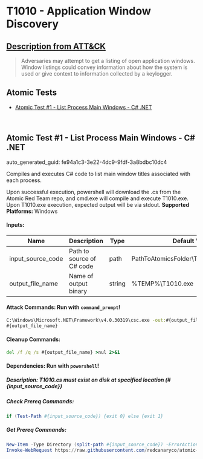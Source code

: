 # T1010 - Application Window Discovery
## [Description from ATT&CK](https://attack.mitre.org/techniques/T1010)
<blockquote>Adversaries may attempt to get a listing of open application windows. Window listings could convey information about how the system is used or give context to information collected by a keylogger.</blockquote>

## Atomic Tests

- [Atomic Test #1 - List Process Main Windows - C# .NET](#atomic-test-1---list-process-main-windows---c-net)


<br/>

## Atomic Test #1 - List Process Main Windows - C# .NET

auto_generated_guid: fe94a1c3-3e22-4dc9-9fdf-3a8bdbc10dc4

Compiles and executes C# code to list main window titles associated with each process.

Upon successful execution, powershell will download the .cs from the Atomic Red Team repo, and cmd.exe will compile and execute T1010.exe. Upon T1010.exe execution, expected output will be via stdout.
**Supported Platforms:** Windows




#### Inputs:
| Name | Description | Type | Default Value |
|------|-------------|------|---------------|
| input_source_code | Path to source of C# code | path | PathToAtomicsFolder&#92;T1010&#92;src&#92;T1010.cs|
| output_file_name | Name of output binary | string | %TEMP%&#92;T1010.exe|


#### Attack Commands: Run with `command_prompt`! 


```cmd
C:\Windows\Microsoft.NET\Framework\v4.0.30319\csc.exe -out:#{output_file_name} #{input_source_code}
#{output_file_name}
```

#### Cleanup Commands:
```cmd
del /f /q /s #{output_file_name} >nul 2>&1
```



#### Dependencies:  Run with `powershell`!
##### Description: T1010.cs must exist on disk at specified location (#{input_source_code})
##### Check Prereq Commands:
```powershell
if (Test-Path #{input_source_code}) {exit 0} else {exit 1}
```
##### Get Prereq Commands:
```powershell
New-Item -Type Directory (split-path #{input_source_code}) -ErrorAction ignore | Out-Null
Invoke-WebRequest https://raw.githubusercontent.com/redcanaryco/atomic-red-team/master/atomics/T1010/src/T1010.cs -OutFile "#{input_source_code}"
```




<br/>
